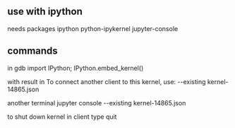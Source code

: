 ## use with ipython

needs packages
ipython
python-ipykernel
jupyter-console

## commands
in gdb 
import IPython; IPython.embed_kernel()

with result in
To connect another client to this kernel, use:
    --existing kernel-14865.json
    
 another terminal
 jupyter console --existing kernel-14865.json
 
 to shut down kernel in client type quit
